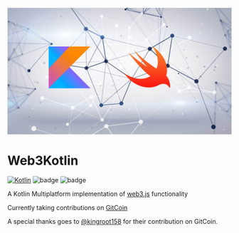 ![Background](images/background.png)
# Web3Kotlin
[![Kotlin](https://img.shields.io/badge/kotlin-1.5.30-blue.svg)](http://kotlinlang.org)
![badge][badge-android]
![badge][badge-native]

A Kotlin Multiplatform implementation of [web3.js](https://github.com/ethereum/web3.js/) functionality

Currently taking contributions on [GitCoin](https://gitcoin.co/grants/3504/web3-kotlin-multiplatform)

A special thanks goes to [@kingroot158](https://github.com/kingroot158) for their contribution on GitCoin.

[badge-android]: http://img.shields.io/badge/platform-android-brightgreen.svg?style=flat
[badge-native]: http://img.shields.io/badge/platform-native-lightgrey.svg?style=flat
[badge-js]: http://img.shields.io/badge/platform-js-yellow.svg?style=flat
